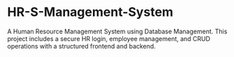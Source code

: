 # HR-S-Management-System
A Human Resource Management System using Database Management. This project includes a secure HR login, employee management, and CRUD operations with a structured frontend and backend.
